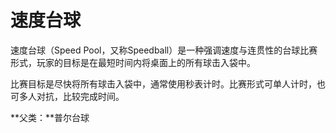 # 速度台球

速度台球（Speed Pool，又称Speedball）是一种强调速度与连贯性的台球比赛形式，玩家的目标是在最短时间内将桌面上的所有球击入袋中。

比赛目标是尽快将所有球击入袋中，通常使用秒表计时。比赛形式可单人计时，也可多人对抗，比较完成时间。

**父类：**普尔台球
